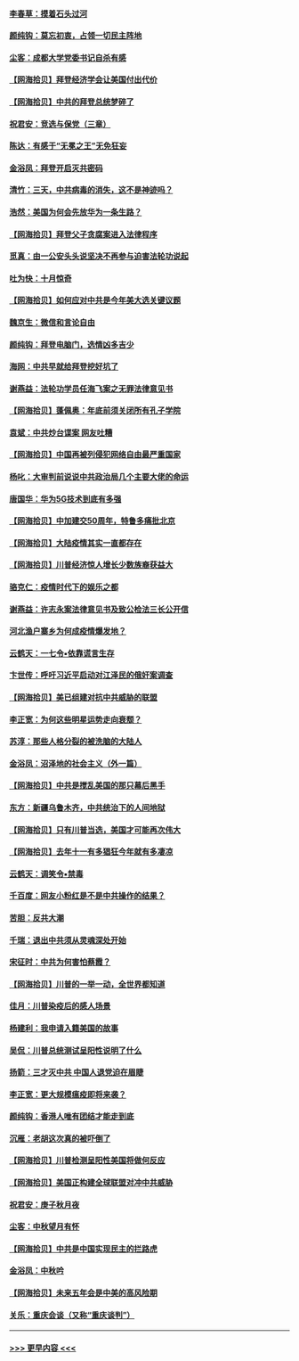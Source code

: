 #### [李春草：摸着石头过河](../pages/nsc993/n12491121.md?t=10220902) 
#### [颜纯钩：莫忘初衷，占领一切民主阵地](../pages/nsc993/n12490965.md?t=10220902) 
#### [尘客：成都大学党委书记自杀有感](../pages/nsc993/n12490950.md?t=10220902) 
#### [【网海拾贝】拜登经济学会让美国付出代价](../pages/nsc993/n12489662.md?t=10220902) 
#### [【网海拾贝】中共的拜登总统梦碎了](../pages/nsc993/n12487896.md?t=10220902) 
#### [祝君安：竞选与保党（三章）](../pages/nsc993/n12487258.md?t=10220902) 
#### [陈达：有感于“无冕之王”无免狂妄](../pages/nsc993/n12485133.md?t=10220902) 
#### [金浴凤：拜登开启灭共密码](../pages/nsc993/n12485125.md?t=10220902) 
#### [清竹：三天，中共病毒的消失，这不是神迹吗？](../pages/nsc993/n12485027.md?t=10220902) 
#### [浩然：美国为何会先放华为一条生路？](../pages/nsc993/n12484997.md?t=10220902) 
#### [【网海拾贝】拜登父子贪腐案进入法律程序](../pages/nsc993/n12484957.md?t=10220902) 
#### [觅真：由一公安头头说坚决不再参与迫害法轮功说起](../pages/nsc993/n12484212.md?t=10220902) 
#### [吐为快：十月惊奇](../pages/nsc993/n12484172.md?t=10220902) 
#### [【网海拾贝】如何应对中共是今年美大选关键议题](../pages/nsc993/n12483755.md?t=10220902) 
#### [魏京生：微信和言论自由](../pages/nsc993/n12483372.md?t=10220902) 
#### [颜纯钩：拜登电脑门，选情凶多吉少](../pages/nsc993/n12482666.md?t=10220902) 
#### [海网：中共早就给拜登挖好坑了](../pages/nsc993/n12482660.md?t=10220902) 
#### [谢燕益：法轮功学员任海飞案之无罪法律意见书](../pages/nsc993/n12482512.md?t=10220902) 
#### [【网海拾贝】蓬佩奥：年底前须关闭所有孔子学院](../pages/nsc993/n12482443.md?t=10220902) 
#### [袁斌：中共炒台谍案 网友吐糟](../pages/nsc993/n12481564.md?t=10220902) 
#### [【网海拾贝】中国再被列侵犯网络自由最严重国家](../pages/nsc993/n12479643.md?t=10220902) 
#### [杨叱：大审判前说说中共政治局几个主要大佬的命运](../pages/nsc993/n12477527.md?t=10220902) 
#### [唐国华：华为5G技术到底有多强](../pages/nsc993/n12477483.md?t=10220902) 
#### [【网海拾贝】中加建交50周年，特鲁多痛批北京](../pages/nsc993/n12476892.md?t=10220902) 
#### [【网海拾贝】大陆疫情其实一直都存在](../pages/nsc993/n12473948.md?t=10220902) 
#### [【网海拾贝】川普经济惊人增长少数族裔获益大](../pages/nsc993/n12471565.md?t=10220902) 
#### [骆克仁：疫情时代下的娱乐之都](../pages/nsc993/n12471312.md?t=10220902) 
#### [谢燕益：许志永案法律意见书及致公检法三长公开信](../pages/nsc993/n12470870.md?t=10220902) 
#### [河北渔户寨乡为何成疫情爆发地？](../pages/nsc993/n12464936.md?t=10220902) 
#### [云鹤天：一七令▪依靠谎言生存](../pages/nsc993/n12470034.md?t=10220902) 
#### [卞世传：呼吁习近平启动对江泽民的俄奸案调查](../pages/nsc993/n12469722.md?t=10220902) 
#### [【网海拾贝】美已组建对抗中共威胁的联盟](../pages/nsc993/n12469018.md?t=10220902) 
#### [李正宽：为何这些明星运势走向衰颓？](../pages/nsc993/n12468730.md?t=10220902) 
#### [苏淳：那些人格分裂的被洗脑的大陆人](../pages/nsc993/n12467858.md?t=10220902) 
#### [金浴凤：沼泽地的社会主义（外一篇）](../pages/nsc993/n12467792.md?t=10220902) 
#### [【网海拾贝】中共是搅乱美国的那只幕后黑手](../pages/nsc993/n12467700.md?t=10220902) 
#### [东方：新疆乌鲁木齐，中共统治下的人间地狱](../pages/nsc993/n12466075.md?t=10220902) 
#### [【网海拾贝】只有川普当选，美国才可能再次伟大](../pages/nsc993/n12466013.md?t=10220902) 
#### [【网海拾贝】去年十一有多猖狂今年就有多凄凉](../pages/nsc993/n12463649.md?t=10220902) 
#### [云鹤天：调笑令▪禁毒](../pages/nsc993/n12462975.md?t=10220902) 
#### [千百度：网友小粉红是不是中共操作的结果？](../pages/nsc993/n12461025.md?t=10220902) 
#### [苦胆：反共大潮](../pages/nsc993/n12459469.md?t=10220902) 
#### [千瑞：退出中共须从灵魂深处开始](../pages/nsc993/n12459437.md?t=10220902) 
#### [宋征时：中共为何害怕蔡霞？](../pages/nsc993/n12459097.md?t=10220902) 
#### [【网海拾贝】川普的一举一动，全世界都知道](../pages/nsc993/n12458825.md?t=10220902) 
#### [佳月：川普染疫后的感人场景](../pages/nsc993/n12456994.md?t=10220902) 
#### [杨建利：我申请入籍美国的故事](../pages/nsc993/n12455635.md?t=10220902) 
#### [吴侃：川普总统测试呈阳性说明了什么](../pages/nsc993/n12451869.md?t=10220902) 
#### [扬箭：三才灭中共 中国人退党迫在眉睫](../pages/nsc993/n12451842.md?t=10220902) 
#### [李正宽：更大规模瘟疫即将来袭？](../pages/nsc993/n12451455.md?t=10220902) 
#### [颜纯钩：香港人唯有团结才能走到底](../pages/nsc993/n12450870.md?t=10220902) 
#### [沉雁：老胡这次真的被吓倒了](../pages/nsc993/n12449796.md?t=10220902) 
#### [【网海拾贝】川普检测呈阳性美国将做何反应](../pages/nsc993/n12449042.md?t=10220902) 
#### [【网海拾贝】美国正构建全球联盟对冲中共威胁](../pages/nsc993/n12446580.md?t=10220902) 
#### [祝君安：庚子秋月夜](../pages/nsc993/n12445870.md?t=10220902) 
#### [尘客：中秋望月有怀](../pages/nsc993/n12444632.md?t=10220902) 
#### [【网海拾贝】中共是中国实现民主的拦路虎](../pages/nsc993/n12443573.md?t=10220902) 
#### [金浴凤：中秋吟](../pages/nsc993/n12441773.md?t=10220902) 
#### [【网海拾贝】未来五年会是中美的高风险期](../pages/nsc993/n12440760.md?t=10220902) 
#### [关乐：重庆会谈（又称“重庆谈判”）](../pages/nsc993/n12437525.md?t=10220902) 

----
#### [ >>> 更早内容 <<< ](../indexes/nsc993-earlier.md)
